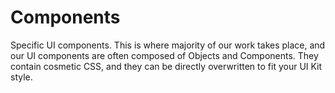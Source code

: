 # Components

Specific UI components.
This is where majority of our work takes place, and our UI components are
often composed of Objects and Components.
They contain cosmetic CSS, and they can be directly overwritten to fit your
UI Kit style.

